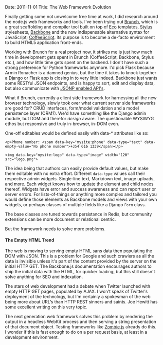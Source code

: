 Date: 2011-11-01
Title: The Web Framework Evolution

Finally getting some not unwelcome free time at work, I did research around the node.js web frameworks and tools. I've been trying out [Brunch](http://brunch.io/), which is a great scaffolding and compiler tool built on top of [Eco](https://github.com/sstephenson/eco) templates, [Stylus](http://learnboost.github.com/stylus/) stylesheets, [Backbone](http://documentcloud.github.com/backbone/) and the now indispensable alternative syntax for JavaScript; [CoffeeScript](http://jashkenas.github.com/coffee-script/). Its purpose is to become a de-facto environment to build HTML5 application front-ends. 

Working with Brunch for a real project now, it strikes me is just how much time in development gets spent in Brunch (CoffeeScript, Backbone, Stylus etc.), and how little time gets spent on the backend. I don't have such a strong preference for Python frameworks anymore. I'd pick Flask because Armin Ronacher is a damned genius, but the time it takes to knock together a Django or Flask app is closing in to very little indeed. Backbone just wants some RESTful JSON endpoints, and is happy to sort, edit and display data, but also communicate with [JSONP enabled API's](http://www.solberg.is/the-api-culture.html).

What if Brunch, currently a client side framework for harnessing all the new browser technology, slowly took over what current server side frameworks are good for? CRUD interfaces, form/model validation and a model persistence layer (ORM?). We'd have something like the Django admin module, but DOM and therefor *design* aware. The questionable WYSIWYG ethos but responsive and truly in-browser, in-DOM even. 

One-off editables would be defined easily with data-* attributes like so:

	<p>Phone number: <span data-key="mysite:phone" data-type="text" data-empty-value="No phone number">+354 616 1339</span></p>
	
	<img data-key="mysite:logo" data-type="image" width="120" src="logo.png">

The idea being that authors can easily provide default values, but make them editable with no extra effort. Different `data-type` values call their respective admin widgets. Single-line text, Markdown text, image uploads, and more. Each widget knows how to update the element and child nodes thereof. Widgets have error and success awareness and can report user or server errors. For lists-of-things or anything more complex and tailored you would define those elements as Backbone models and views with your own widgets, or perhaps classes of multiple fields like a Django `Form` class.

The base classes are tuned towards persistance in Redis, but community extensions can be more document or relational centric.

But the framework needs to solve more problems.

#### The Empty HTML Trend

The web is moving to serving empty HTML sans data then populating the DOM with JSON. This is a problem for Google and such crawlers as all the data is invisible unless it's part of the content provided by the server on the initial HTTP GET. The Backbone.js documentation encourages authors to ship the initial data with the HTML, for quicker loading, but this still doesn't solve anything for SEO and indexation. 

The stars of web development had a debate when Twitter launched with empty HTTP GET pages, populated by AJAX. I won't speak of Twitter's deployment of the technology, but I'm certainly a spokesman of the web being more about URL's than HTTP REST sinners and saints. Joe Hewitt has some excellent writing on this very topic.

The next generation web framework solves this problem by rendering the output in a headless WebKit process and then serving a string presentation of that document object. Testing frameworks like [Zombie.js](http://zombie.labnotes.org/) already do this. I wonder if this is fast enough to do on a per request basis, at least in a development environment. 



